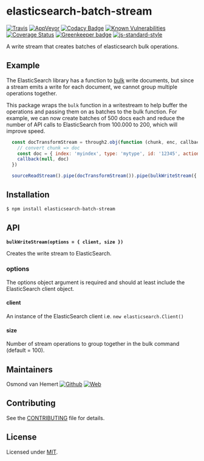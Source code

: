 # elasticsearch-batch-stream

[![Travis](https://img.shields.io/travis/com/ovhemert/elasticsearch-batch-stream.svg?branch=master&logo=travis)](https://travis-ci.com/ovhemert/elasticsearch-batch-stream)
[![AppVeyor](https://img.shields.io/appveyor/ci/ovhemert/elasticsearch-batch-stream.svg?logo=appveyor)](https://ci.appveyor.com/project/ovhemert/elasticsearch-batch-stream)
[![Codacy Badge](https://api.codacy.com/project/badge/Grade/2b7f2dae5ec947d8a46362314bd90e53)](https://www.codacy.com/app/ovhemert/elasticsearch-batch-stream?utm_source=github.com&amp;utm_medium=referral&amp;utm_content=ovhemert/elasticsearch-batch-stream&amp;utm_campaign=Badge_Grade)
[![Known Vulnerabilities](https://snyk.io/test/npm/elasticsearch-batch-stream/badge.svg)](https://snyk.io/test/npm/elasticsearch-batch-stream)
[![Coverage Status](https://coveralls.io/repos/github/ovhemert/elasticsearch-batch-stream/badge.svg?branch=master)](https://coveralls.io/github/ovhemert/elasticsearch-batch-stream?branch=master)
[![Greenkeeper badge](https://badges.greenkeeper.io/ovhemert/elasticsearch-batch-stream.svg)](https://greenkeeper.io/)
[![js-standard-style](https://img.shields.io/badge/code%20style-standard-brightgreen.svg?style=flat)](http://standardjs.com/)

A write stream that creates batches of elasticsearch bulk operations.

## Example

The ElasticSearch library has a function to [bulk](https://www.elastic.co/guide/en/elasticsearch/client/javascript-api/current/api-reference.html#api-bulk) write documents, but since a stream emits a write for each document, we cannot group multiple operations together.

This package wraps the `bulk` function in a writestream to help buffer the operations and passing them on as batches to the bulk function. For example, we can now create batches of 500 docs each and reduce the number of API calls to ElasticSearch from 100.000 to 200, which will improve speed.

```js
  const docTransformStream = through2.obj(function (chunk, enc, callback) {
    // convert chunk => doc
    const doc = { index: 'myindex', type: 'mytype', id: '12345', action: 'index', doc: { name: 'test' } }
    callback(null, doc)
  })

  sourceReadStream().pipe(docTransformStream()).pipe(bulkWriteStream({ client, size: 500 }))
```

## Installation

```bash
$ npm install elasticsearch-batch-stream
```

## API

<b><code>bulkWriteStream(options = { client, size })</code></b>

Creates the write stream to ElasticSearch.

### options

The options object argument is required and should at least include the ElasticSearch client object.

#### client

An instance of the ElasticSearch client i.e. `new elasticsearch.Client()`

#### size

Number of stream operations to group together in the bulk command (default = 100).

## Maintainers

Osmond van Hemert
[![Github](https://img.shields.io/badge/-website.svg?style=social&logoColor=333&logo=github)](https://github.com/ovhemert/about)
[![Web](https://img.shields.io/badge/-website.svg?style=social&logoColor=333&logo=nextdoor)](https://www.osmondvanhemert.nl)

## Contributing

See the [CONTRIBUTING](./docs/CONTRIBUTING.md) file for details.

## License

Licensed under [MIT](./LICENSE).
